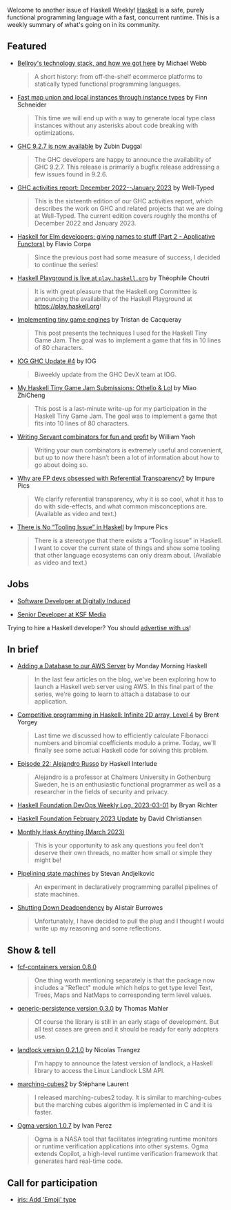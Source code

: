 Welcome to another issue of Haskell Weekly!
[Haskell](https://www.haskell.org) is a safe, purely functional programming language with a fast, concurrent runtime.
This is a weekly summary of what's going on in its community.

## Featured

- [Bellroy's technology stack, and how we got here](https://exploring-better-ways.bellroy.com/our-technology-stack-and-how-we-got-here.html) by Michael Webb
  > A short history: from off-the-shelf ecommerce platforms to statically typed functional programming languages.

- [Fast map union and local instances through instance types](https://prophetlabs.de/posts/insttypes.html) by Finn Schneider
  > This time we will end up with a way to generate local type class instances without any asterisks about code breaking with optimizations.

- [GHC 9.2.7 is now available](https://discourse.haskell.org/t/ghc-9-2-7-is-now-available/5883?u=taylorfausak) by Zubin Duggal
  > The GHC developers are happy to announce the availability of GHC 9.2.7. This release is primarily a bugfix release addressing a few issues found in 9.2.6.

- [GHC activities report: December 2022--January 2023](https://well-typed.com/blog/2023/02/ghc-2022-12-2023-01/) by Well-Typed
  > This is the sixteenth edition of our GHC activities report, which describes the work on GHC and related projects that we are doing at Well-Typed. The current edition covers roughly the months of December 2022 and January 2023.

- [Haskell for Elm developers: giving names to stuff (Part 2 - Applicative Functors)](https://flaviocorpa.com/haskell-for-elm-developers-giving-names-to-stuff-part-2-applicative-functors.html) by Flavio Corpa
  > Since the previous post had some measure of success, I decided to continue the series!

- [Haskell Playground is live at `play.haskell.org`](https://discourse.haskell.org/t/haskell-playground-is-live-at-play-haskell-org/5869?u=taylorfausak) by Théophile Choutri
  > It is with great pleasure that the Haskell.org Committee is announcing the availability of the Haskell Playground at <https://play.haskell.org>!

- [Implementing tiny game engines](https://tristancacqueray.github.io/blog/tiny-game-engine) by Tristan de Cacqueray
  > This post presents the techniques I used for the Haskell Tiny Game Jam. The goal was to implement a game that fits in 10 lines of 80 characters.

- [IOG GHC Update #4](https://engineering.iog.io/2023-02-23-ghc-update/) by IOG
  > Biweekly update from the GHC DevX team at IOG.

- [My Haskell Tiny Game Jam Submissions: Othello & Lol](http://miaozc.me/2023-02-27-hs-tiny-games.html) by Miao ZhiCheng
  > This post is a last-minute write-up for my participation in the Haskell Tiny Game Jam. The goal was to implement a game that fits into 10 lines of 80 characters.

- [Writing Servant combinators for fun and profit](https://williamyaoh.com/posts/2023-02-28-writing-servant-combinators.html) by William Yaoh
  > Writing your own combinators is extremely useful and convenient, but up to now there hasn’t been a lot of information about how to go about doing so.

- [Why are FP devs obsessed with Referential Transparency?](https://youtu.be/UsaduCPLiKc) by Impure Pics
  > We clarify referential transparency, why it is so cool, what it has to do with side-effects, and what common misconceptions are. (Available as video and text.)

- [There is No “Tooling Issue” in Haskell](https://youtu.be/c7FncTzvpUQ) by Impure Pics
  > There is a stereotype that there exists a “Tooling issue” in Haskell. I want to cover the current state of things and show some tooling that other language ecosystems can only dream about. (Available as video and text.)

## Jobs

- [Software Developer at Digitally Induced](https://join.com/companies/digitallyinduced/7262069-software-developer-ihp-haskell)

- [Senior Developer at KSF Media](https://www.linkedin.com/jobs/view/3498430755/)

Trying to hire a Haskell developer?
You should [advertise with us](https://haskellweekly.news/advertising.html)!

## In brief

- [Adding a Database to our AWS Server](https://mmhaskell.com/blog/2023/2/27/adding-a-database-to-our-aws-server) by Monday Morning Haskell
  > In the last few articles on the blog, we've been exploring how to launch a Haskell web server using AWS. In this final part of the series, we're going to learn to attach a database to our application.

- [Competitive programming in Haskell: Infinite 2D array, Level 4](https://byorgey.wordpress.com/2023/02/24/competitive-programming-in-haskell-infinite-2d-array-level-4/) by Brent Yorgey
  > Last time we discussed how to efficiently calculate Fibonacci numbers and binomial coefficients modulo a prime. Today, we'll finally see some actual Haskell code for solving this problem.

- [Episode 22: Alejandro Russo](https://haskell.foundation/podcast/22/) by Haskell Interlude
  > Alejandro is a professor at Chalmers University in Gothenburg Sweden, he is an enthusiastic functional programmer as well as a researcher in the fields of security and privacy.

- [Haskell Foundation DevOps Weekly Log, 2023-03-01](https://discourse.haskell.org/t/haskell-foundation-devops-weekly-log-2023-03-01/5895?u=taylorfausak) by Bryan Richter

- [Haskell Foundation February 2023 Update](https://discourse.haskell.org/t/haskell-foundation-february-2023-update/5896?u=taylorfausak) by David Christiansen

- [Monthly Hask Anything (March 2023)](https://np.reddit.com/r/haskell/comments/11eutc9/monthly_hask_anything_march_2023/)
  > This is your opportunity to ask any questions you feel don't deserve their own threads, no matter how small or simple they might be!

- [Pipelining state machines](https://github.com/stevana/pipelined-state-machines/tree/0a289a1dd05e2e203e2505692c030adc24834043) by Stevan Andjelkovic
  > An experiment in declaratively programming parallel pipelines of state machines.

- [Shutting Down Deadpendency](https://alistairb.dev/shutting-down-deadpendency/) by Alistair Burrowes
  > Unfortunately, I have decided to pull the plug and I thought I would write up my reasoning and some reflections.

## Show & tell

- [fcf-containers version 0.8.0](https://discourse.haskell.org/t/ann-fcf-containers-0-8-0-with-helpers-to-get-structures-from-type-level-to-term-level/5876?u=taylorfausak)
  > One thing worth mentioning separately is that the package now includes a "Reflect" module which helps to get type level Text, Trees, Maps and NatMaps to corresponding term level values.

- [generic-persistence version 0.3.0](https://np.reddit.com/r/haskell/comments/11bs2zg/ann_genericpersistence_030_released/) by Thomas Mahler
  > Of course the library is still in an early stage of development. But all test cases are green and it should be ready for early adopters use.

- [landlock version 0.2.1.0](https://discourse.haskell.org/t/ann-landlock-0-2-1-0/5882?u=taylorfausak) by Nicolas Trangez
  > I'm happy to announce the latest version of landlock, a Haskell library to access the Linux Landlock LSM API.

- [marching-cubes2](https://discourse.haskell.org/t/ann-marching-cubes2/5859?u=taylorfausak) by Stéphane Laurent
  > I released marching-cubes2 today. It is similar to marching-cubes but the marching cubes algorithm is implemented in C and it is faster.

- [Ogma version 1.0.7](https://np.reddit.com/r/haskell/comments/11bqr1p/ann_nasas_ogma_107/) by Ivan Perez
  > Ogma is a NASA tool that facilitates integrating runtime monitors or runtime verification applications into other systems. Ogma extends Copilot, a high-level runtime verification framework that generates hard real-time code.

## Call for participation

- [iris: Add 'Emoji' type](https://github.com/chshersh/iris/issues/109)
